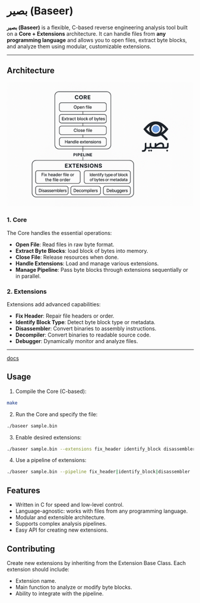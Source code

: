 # بصير (Baseer)

**بصير (Baseer)** is a flexible, C-based reverse engineering analysis tool built on a **Core + Extensions** architecture. It can handle files from **any programming language** and allows you to open files, extract byte blocks, and analyze them using modular, customizable extensions.

<!-- بصير (Baseer) – a high-performance, C-based tool for reverse engineering and analyzing files from any programming language. -->

---

## Architecture
![Architecture](base.png) 

### 1. Core

The Core handles the essential operations:

- **Open File**: Read files in raw byte format.
- **Extract Byte Blocks**: load block of bytes into memory.
- **Close File**: Release resources when done.
- **Handle Extensions**: Load and manage various extensions.
- **Manage Pipeline**: Pass byte blocks through extensions sequentially or in parallel.

### 2. Extensions

Extensions add advanced capabilities:

- **Fix Header**: Repair file headers or order.
- **Identify Block Type**: Detect byte block type or metadata.
- **Disassembler**: Convert binaries to assembly instructions.
- **Decompiler**: Convert binaries to readable source code.
- **Debugger**: Dynamically monitor and analyze files.

---
[docs](./docs)


## Usage

1. Compile the Core (C-based):

```bash
make
```


2. Run the Core and specify the file:
```bash
./baseer sample.bin
```


3. Enable desired extensions:
```bash
./baseer sample.bin --extensions fix_header identify_block disassembler
```


4. Use a pipeline of extensions:
```bash
./baseer sample.bin --pipeline fix_header|identify_block|disassembler
```

## Features

- Written in C for speed and low-level control.
- Language-agnostic: works with files from any programming language.
- Modular and extensible architecture.
- Supports complex analysis pipelines.
- Easy API for creating new extensions.

## Contributing

Create new extensions by inheriting from the Extension Base Class. Each extension should include:

- Extension name.
- Main function to analyze or modify byte blocks.
- Ability to integrate with the pipeline.



